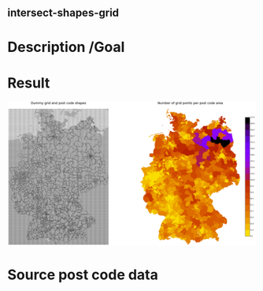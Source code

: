 ## intersect-shapes-grid

# Description /Goal

# Result
![Alt text](result.png?raw=true "Title")

# Source post code data
